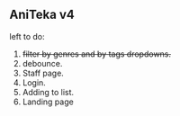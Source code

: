 
## AniTeka v4
left to do:
1. ~~filter by genres and by tags dropdowns.~~
2. debounce.
3. Staff page.
4. Login.
5. Adding to list.
6. Landing page
